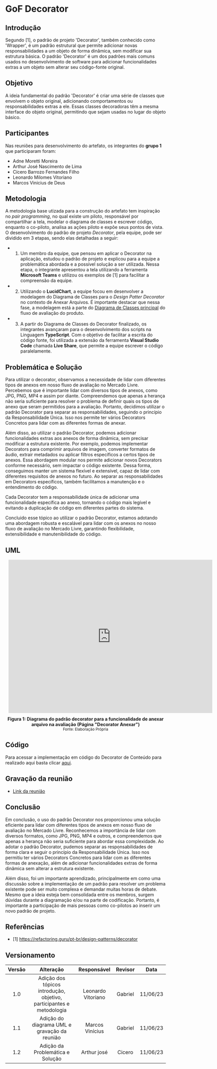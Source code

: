# GoF Decorator

## Introdução

Segundo [1], o padrão de projeto 'Decorator', também conhecido como 'Wrapper', é um padrão estrutural que permite adicionar novas responsabilidades a um objeto de forma dinâmica, sem modificar sua estrutura básica. O padrão 'Decorator' é um dos padrões mais comuns usados no desenvolvimento de software para adicionar funcionalidades extras a um objeto sem alterar seu código-fonte original.

## Objetivo

A ideia fundamental do padrão 'Decorator' é criar uma série de classes que envolvem o objeto original, adicionando comportamentos ou responsabilidades extras a ele. Essas classes decoradoras têm a mesma interface do objeto original, permitindo que sejam usadas no lugar do objeto básico.

## Participantes

Nas reuniões para desenvolvimento do artefato, os integrantes do **grupo 1** que participaram foram:

- Adne Moretti Moreira
- Arthur José Nascimento de Lima
- Cícero Barrozo Fernandes Filho
- Leonardo Milomes Vitoriano
- Marcos Vinicius de Deus

## Metodologia

A metodologia base utizada para a construção do artefato tem inspiração no *pair programming*, no qual existe um piloto, responsável por compartilhar a tela, modelar o diagrama de classes e escrever código, enquanto o co-piloto, analisa as ações piloto e expõe seus pontos de vista. O desenvolvimento do padrão de projeto *Decorator*, pela equipe, pode ser dividido em 3 etapas, sendo elas detalhadas a seguir:

- 1. Um membro da equipe, que pensou em aplicar o Decorator na aplicação, estudou o padrão de projeto e explicou para a equipe a problemática abordada e a possível solução a ser utilizada. Nessa etapa, o integrante apresentou a tela utilizando a ferramenta **Microsoft Teams** e utilizou os exemplos de [1] para facilitar a compreensão da equipe.
- 2. Utilizando o **LucidChart**, a equipe focou em desenvolver a modelagem do Diagrama de Classes para o *Design Patter Decorator* no contexto de Anexar Arquivos. É importante destacar que nessa fase, a modelagem está a parte do [Diagrama de Classes principal](https://unbarqdsw2023-1.github.io/2023.1_G2_ProjetoMercadoLivre/#/Modelagem/Estaticos/classes) do fluxo de avaliação do produto.  
- 3. A partir do Diagrama de Classes do Decorator finalizado, os integrantes avançaram para o desenvolvimento dos scripts na Linguagem **TypeScript**. Com o objetivo de facilitar a escrita do código fonte, foi utilizada a extensão da ferramenta **Visual Studio Code** chamada **Live Share**, que permite a equipe escrever o código paralelamente.  

## Problemática e Solução

Para utilizar o decorator, observamos a necessidade de lidar com diferentes tipos de anexos em nosso fluxo de avaliação no Mercado Livre. Percebemos que é importante lidar com diversos tipos de anexos, como  JPG, PNG, MP4 e assim por diante. Compreendemos que apenas a herança não seria suficiente para resolver o problema de definir quais os tipos de anexo que seram permitidos para a avaliação. Portanto, decidimos utilizar o padrão Decorator para separar as responsabilidades, seguindo o princípio da Responsabilidade Única. Isso nos permite ter vários Decorators Concretos para lidar com as diferentes formas de anexar.

Além disso, ao utilizar o padrão Decorator, podemos adicionar funcionalidades extras aos anexos de forma dinâmica, sem precisar modificar a estrutura existente. Por exemplo, podemos implementar Decorators para comprimir arquivos de imagem, converter formatos de áudio, extrair metadados ou aplicar filtros específicos a certos tipos de anexos. Essa abordagem modular nos permite adicionar novos Decorators conforme necessário, sem impactar o código existente. Dessa forma, conseguimos manter um sistema flexível e extensível, capaz de lidar com diferentes requisitos de anexos no futuro. Ao separar as responsabilidades em Decorators específicos, também facilitamos a manutenção e o entendimento do código. 

Cada Decorator tem a responsabilidade única de adicionar uma funcionalidade específica ao anexo, tornando o código mais legível e evitando a duplicação de código em diferentes partes do sistema. 

Concluido esse tópico ao utilizar o padrão Decorator, estamos adotando uma abordagem robusta e escalável para lidar com os anexos no nosso fluxo de avaliação no Mercado Livre, garantindo flexibilidade, extensibilidade e manutenibilidade do código.

## UML

<div style="width: 640px; height: 480px; margin: 10px; position: relative;"><iframe allowfullscreen frameborder="0" style="width:640px; height:480px" src="https://lucid.app/documents/embedded/51ebca88-4c3e-4a16-8962-68fb315e975d" id="74l6spzfI3qV"></iframe></div>

<figcaption align='center'>
    <b>Figura 1: Diagrama do padrão decorator para a funcionalidade de anexar arquivo na avaliação (Página "Decorator Anexar")</b>
    <br><small>Fonte: Elaboração Própria</small>
</figcaption> </center>

## Código

Para acessar a implementação em código do Decorator de Conteúdo para realizado aqui basta clicar [aqui](https://github.com/UnBArqDsw2023-1/2023.1_G2_ProjetoMercadoLivre/tree/design-patterns/src/contentDecorator).


## Gravação da reunião

- [Link da reunião](https://youtu.be/5hQll-8_Nlk)

## Conclusão

Em conclusão, o uso do padrão Decorator nos proporcionou uma solução eficiente para lidar com diferentes tipos de anexos em nosso fluxo de avaliação no Mercado Livre. Reconhecemos a importância de lidar com diversos formatos, como JPG, PNG, MP4 e outros, e compreendemos que apenas a herança não seria suficiente para abordar essa complexidade. Ao adotar o padrão Decorator, pudemos separar as responsabilidades de forma clara e seguir o princípio da Responsabilidade Única. Isso nos permitiu ter vários Decorators Concretos para lidar com as diferentes formas de anexação, além de adicionar funcionalidades extras de forma dinâmica sem alterar a estrutura existente.

Além disso, foi um importante aprendizado, principalmente em como uma discussão sobre a implementação de um padrão para resolver um problema existente pode ser muito complexa e demandar muitas horas de debate. Mesmo que a ideia esteja bem consolidada entre os membros, surgem dúvidas durante a diagramação e/ou na parte de codificação. Portanto, é importante a participação de mais pessoas como co-pilotos ao inserir um novo padrão de projeto.
## Referências

- [1] https://refactoring.guru/pt-br/design-patterns/decorator

## Versionamento

| Versão |                  Alteração                   |    Responsável     |      Revisor       | Data  |
| :----: | :------------------------------------------: | :----------------: | :----------------: | :---: |
|  1.0   | Adição dos tópicos introdução, objetivo, participantes e metodologia | Leonardo Vitoriano  |  Gabriel  | 11/06/23  |
|  1.1   | Adição do diagrama UML e gravação da reunião | Marcos Vinícius  |  Gabriel  | 11/06/23  |
|  1.2   | Adição da Problemática e Solução | Arthur josé  |  Cicero  | 11/06/23  |